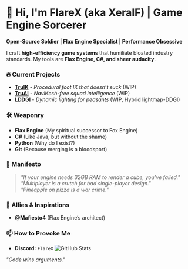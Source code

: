 # 👋 Hi, I'm FlareX (aka XeralF) | Game Engine Sorcerer

**Open-Source Soldier | Flax Engine Specialist | Performance Obsessive**  

I craft **high-efficiency game systems** that humiliate bloated industry standards. My tools are **Flax Engine, C#, and sheer audacity**.  

### 🔥 Current Projects  
- **[TruIK](https://github.com/FlareX/TruIK)** - *Procedural foot IK that doesn’t suck* (WIP)  
- **[TruAI](https://github.com/FlareX/TruAI)** - *NavMesh-free squad intelligence* (WIP)  
- **[LDDGI](https://github.com/FlareX/LDDGI)** - *Dynamic lighting for peasants* (WIP, Hybrid lightmap-DDGI)  

### 🛠️ Weaponry  
- **Flax Engine** (My spiritual successor to Fox Engine)  
- **C#** (Like Java, but without the shame)  
- **Python** (Why do I exist?) 
- **Git** (Because merging is a bloodsport)  

### 📜 Manifesto  
> *"If your engine needs 32GB RAM to render a cube, you’ve failed."*  
> *"Multiplayer is a crutch for bad single-player design."*  
> *"Pineapple on pizza is a war crime."*  

### 🤝 Allies & Inspirations  
- **@Mafiesto4** (Flax Engine’s architect)

### 📫 How to Provoke Me  
- **Discord:** `FlareX`
![GitHub Stats](https://github-readme-stats.vercel.app/api?username=FlareX&show_icons=true&theme=radical)  

*"Code wins arguments."*  
